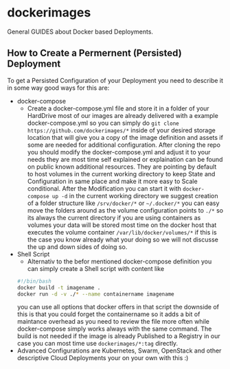 # dockerimages
General GUIDES about Docker based Deployments.

## How to Create a Permernent (Persisted) Deployment
To get a Persisted Configuration of your Deployment you need to describe it in some way good ways for this are:
- docker-compose
  - Create a docker-compose.yml file and store it in a folder of your HardDrive most of our images are already delivered with a 
  example docker-compose.yml so you can simply do ```git clone https://github.com/dockerimages/*``` inside of your desired
  storage location that will give you a copy of the image definition and assets if some are needed for additional
  configuration. After cloning the repo you should modify the docker-compose.yml and adjust it to your needs they are most time
  self explained or explaination can be found on public known additional resources. They are pointing by default to host 
  volumes in the current working directory to keep State and Configuration in same place and make it more easy to Scale 
  conditional. After the Modification you can start it with ```docker-compose up -d``` in the current working directory we 
  suggest creation of a folder structure like ```/srv/docker/*``` or ```~/.docker/*``` you can easy move the folders around as
  the volume configuration points to ```./*``` so its always the current directory if you are using containers as volumes
  your data will be stored most time on the docker host that executes the volume container ```/var/lib/docker/volumes/*``` if
  this is the case you know already what your doing so we will not discusse the up and down sides of doing so.
- Shell Script
  - Alternativ to the befor mentioned docker-compose definition you can simply create a Shell script with content like
  ```bash
  #!/bin/bash
  docker build -t imagename .
  docker run -d -v ./* --name containername imagename
  ```
  you can use all options that docker offers in that script the downside of this is that you could forget the containername so
  it adds a bit of maintance overhead as you need to review the file more often while docker-compose simply works always with
  the same command. The build is not needed if the image is already Published to a Registry in our case you can most time use
  ```dockerimages/*:tag``` directly.
- Advanced Configurations are Kubernetes, Swarm, OpenStack and other descriptive Cloud Deployments your on your own with this
:)
